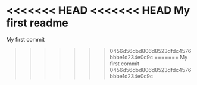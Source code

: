 <<<<<<< HEAD
<<<<<<< HEAD
My first readme 
=======
My first commit
>>>>>>> 0456d56dbd806d8523dfdc4576bbbe1d234e0c9c
=======
My first commit
>>>>>>> 0456d56dbd806d8523dfdc4576bbbe1d234e0c9c
